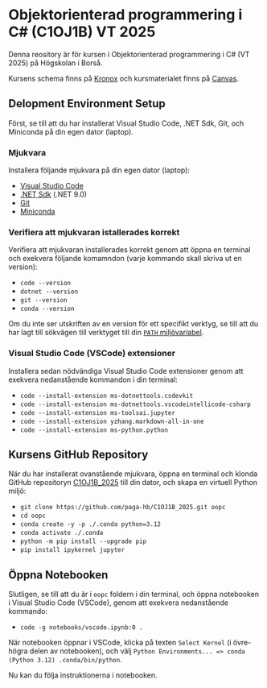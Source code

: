 # Objektorienterad programmering i C# (C1OJ1B) VT 2025

Denna reository är för kursen i Objektorienterad programmering i C# (VT 2025) på Högskolan i Borså.

Kursens schema finns på [Kronox](https://schema.hb.se/setup/jsp/Schema.jsp?startDatum=2025-03-31&intervallTyp=a&intervallAntal=1&sprak=SV&sokMedAND=true&forklaringar=true&resurser=k.C1OJ1B-20251-I17V5-) och kursmaterialet finns på [Canvas](https://hb.instructure.com/courses/9337).

## Delopment Environment Setup

Först, se till att du har installerat Visual Studio Code, .NET Sdk, Git, och Miniconda på din egen dator (laptop).

### Mjukvara

Installera följande mjukvara på din egen dator (laptop):

- [Visual Studio Code](https://code.visualstudio.com)
- [.NET Sdk](https://dotnet.microsoft.com/en-us/download) (.NET 9.0)
- [Git](https://git-scm.com/downloads)
- [Miniconda](https://docs.anaconda.com/miniconda/install/#quick-command-line-install)
 
### Verifiera att mjukvaran istallerades korrekt

Verifiera att mjukvaran installerades korrekt genom att öppna en terminal och exekvera följande komamndon (varje kommando skall skriva ut en version):

- `code --version`
- `dotnet --version`
- `git --version`
- `conda --version`

Om du inte ser utskriften av en version för ett specifikt verktyg, se till att du har lagt till sökvägen till verktyget till din [`PATH` miljövariabel](https://gist.github.com/nex3/c395b2f8fd4b02068be37c961301caa7).

### Visual Studio Code (VSCode) extensioner

Installera sedan nödvändiga Visual Studio Code extensioner genom att exekvera nedanstående kommandon i din terminal:

- `code --install-extension ms-dotnettools.csdevkit`
- `code --install-extension ms-dotnettools.vscodeintellicode-csharp`
- `code --install-extension ms-toolsai.jupyter`
- `code --install-extension yzhang.markdown-all-in-one`
- `code --install-extension ms-python.python`

## Kursens GitHub Repository

När du har installerat ovanstående mjukvara, öppna en terminal och klonda GitHub repositoryn [C1OJ1B_2025](https://github.com/paga-hb/C1OJ1B_2025) till din dator, och skapa en virtuell Python miljö:

- `git clone https://github.com/paga-hb/C1OJ1B_2025.git oopc`
- `cd oopc`
- `conda create -y -p ./.conda python=3.12`
- `conda activate ./.conda`
- `python -m pip install --upgrade pip`
- `pip install ipykernel jupyter`

## Öppna Notebooken

Slutligen, se till att du är i `oopc` foldern i din terminal, och öppna notebooken i Visual Studio Code (VSCode), genom att exekvera nedanstående kommando:

- `code -g notebooks/vscode.ipynb:0 .`

När notebooken öppnar i VSCode, klicka på texten `Select Kernel` (i övre-högra delen av notebooken), och välj `Python Environments... => conda (Python 3.12) .conda/bin/python`.

Nu kan du följa instruktionerna i notebooken.

